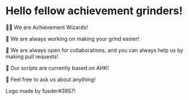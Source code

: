 # Hello fellow achievement grinders!
🧙‍♂️ We are Achievement Wizards!

🔭 We are always working on making your grind easier!

👯 We are always open for collaborations, and you can always help us by making pull requests!

🌱 Our scripts are currently based on AHK!

💬 Feel free to ask us about anything!

Logo made by fusder#3957!
